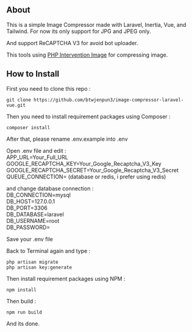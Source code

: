 
## About

This is a simple Image Compressor made with Laravel, Inertia, Vue, and Tailwind. For now its only support for JPG and JPEG only.  

And support ReCAPTCHA V3 for avoid bot uploader.

This tools using <a href="https://image.intervention.io/v3">PHP Intervention Image</a> for compressing image.

## How to Install

First you need to clone this repo :

    git clone https://github.com/btwjenpun3/image-compressor-laravel-vue.git

Then you need to install requirement packages using Composer :

    composer install

After that, please rename .env.example into .env

Open .env file and edit :
<br>
APP_URL=Your_Full_URL
<br>
GOOGLE_RECAPTCHA_KEY=Your_Google_Recaptcha_V3_Key
<br>
GOOGLE_RECAPTCHA_SECRET=Your_Google_Recaptcha_V3_Secret
<br>
QUEUE_CONNECTION= (database or redis, i prefer using redis)

and change database connection : 
<br>
DB_CONNECTION=mysql
<br>
DB_HOST=127.0.0.1
<br>
DB_PORT=3306
<br>
DB_DATABASE=laravel
<br>
DB_USERNAME=root
<br>
DB_PASSWORD=

Save your .env file

Back to Terminal again and type :

    php artisan migrate
    php artisan key:generate

Then install requirement packages using NPM :

    npm install

Then build :

    npm run build

And its done.


